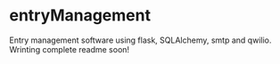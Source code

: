 # entryManagement
Entry management software using flask, SQLAlchemy, smtp and qwilio. Wrinting complete readme soon!
